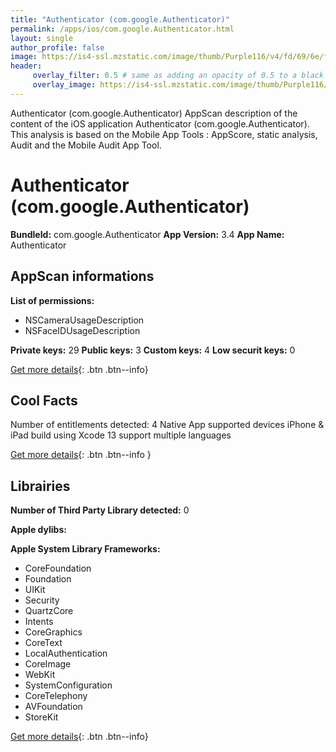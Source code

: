 ```yaml
---
title: "Authenticator (com.google.Authenticator)"
permalink: /apps/ios/com.google.Authenticator.html
layout: single
author_profile: false
image: https://is4-ssl.mzstatic.com/image/thumb/Purple116/v4/fd/69/6e/fd696e69-0f3b-5cf3-9e4e-954aa00133bd/logo_authenticator_color-0-1x_U007emarketing-0-6-0-85-220.png/512x512bb.jpg
header: 
     overlay_filter: 0.5 # same as adding an opacity of 0.5 to a black background
     overlay_image: https://is4-ssl.mzstatic.com/image/thumb/Purple116/v4/fd/69/6e/fd696e69-0f3b-5cf3-9e4e-954aa00133bd/logo_authenticator_color-0-1x_U007emarketing-0-6-0-85-220.png/512x512bb.jpg
---
```

Authenticator (com.google.Authenticator) AppScan description of the content of the iOS application Authenticator (com.google.Authenticator). This analysis is based on the Mobile App Tools : AppScore, static analysis, Audit and the Mobile Audit App Tool.

# Authenticator (com.google.Authenticator)

**BundleId:** com.google.Authenticator
**App Version:** 3.4
**App Name:** Authenticator


## AppScan informations 

**List of permissions:** 
- NSCameraUsageDescription
- NSFaceIDUsageDescription
  
  
**Private keys:** 29
**Public keys:** 3
**Custom keys:** 4
**Low securit keys:** 0
  
[Get more details](/pricing.html){: .btn .btn--info}

## Cool Facts

Number of entitlements detected: 4
Native App
supported devices iPhone & iPad
build using Xcode 13
support multiple languages
  
[Get more details](/pricing.html){: .btn .btn--info }

## Librairies 
**Number of Third Party Library detected:** 0


**Apple dylibs:**


**Apple System Library Frameworks:**
- CoreFoundation
- Foundation
- UIKit
- Security
- QuartzCore
- Intents
- CoreGraphics
- CoreText
- LocalAuthentication
- CoreImage
- WebKit
- SystemConfiguration
- CoreTelephony
- AVFoundation
- StoreKit


  
[Get more details](/pricing.html){: .btn .btn--info}

